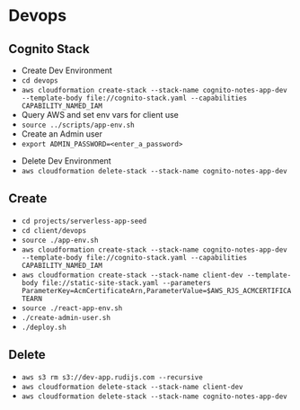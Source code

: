 # Devops

## Cognito Stack

- Create Dev Environment
- `cd devops`
- `aws cloudformation create-stack --stack-name cognito-notes-app-dev --template-body file://cognito-stack.yaml --capabilities CAPABILITY_NAMED_IAM`
- Query AWS and set env vars for client use
- `source ../scripts/app-env.sh`
- Create an Admin user
- `export ADMIN_PASSWORD=<enter_a_password>`

* Delete Dev Environment
* `aws cloudformation delete-stack --stack-name cognito-notes-app-dev`

## Create

- `cd projects/serverless-app-seed`
- `cd client/devops`
- `source ./app-env.sh`
- `aws cloudformation create-stack --stack-name cognito-notes-app-dev --template-body file://cognito-stack.yaml --capabilities CAPABILITY_NAMED_IAM`
- `aws cloudformation create-stack --stack-name client-dev --template-body file://static-site-stack.yaml --parameters ParameterKey=AcmCertificateArn,ParameterValue=$AWS_RJS_ACMCERTIFICATEARN`
- `source ./react-app-env.sh`
- `./create-admin-user.sh`
- `./deploy.sh`

## Delete

- `aws s3 rm s3://dev-app.rudijs.com --recursive`
- `aws cloudformation delete-stack --stack-name client-dev`
- `aws cloudformation delete-stack --stack-name cognito-notes-app-dev`

